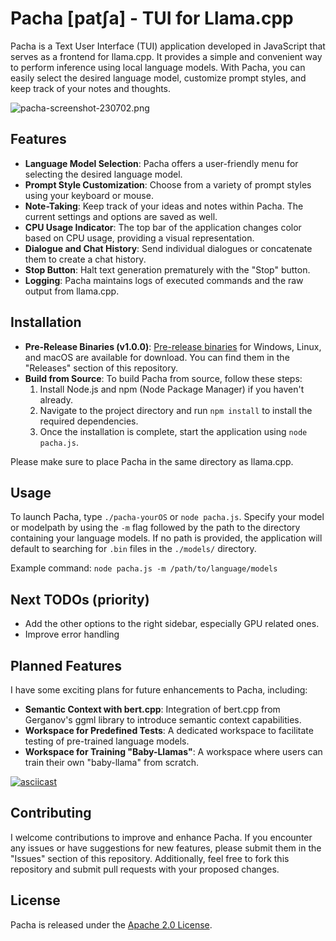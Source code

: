 # Pacha [patʃa] - TUI for Llama.cpp

Pacha is a Text User Interface (TUI) application developed in JavaScript that serves as a frontend for llama.cpp. It provides a simple and convenient way to perform inference using local language models. With Pacha, you can easily select the desired language model, customize prompt styles, and keep track of your notes and thoughts.

![pacha-screenshot-230702.png](https://github.com/mounta11n/Pacha/blob/main/pacha-screenshot-230702.png)



## Features

- **Language Model Selection**: Pacha offers a user-friendly menu for selecting the desired language model.
- **Prompt Style Customization**: Choose from a variety of prompt styles using your keyboard or mouse.
- **Note-Taking**: Keep track of your ideas and notes within Pacha. The current settings and options are saved as well.
- **CPU Usage Indicator**: The top bar of the application changes color based on CPU usage, providing a visual representation.
- **Dialogue and Chat History**: Send individual dialogues or concatenate them to create a chat history.
- **Stop Button**: Halt text generation prematurely with the "Stop" button.
- **Logging**: Pacha maintains logs of executed commands and the raw output from llama.cpp.

## Installation

- **Pre-Release Binaries (v1.0.0)**: [Pre-release binaries](https://github.com/mounta11n/Pacha/releases) for Windows, Linux, and macOS are available for download. You can find them in the "Releases" section of this repository.
- **Build from Source**: To build Pacha from source, follow these steps:
  1. Install Node.js and npm (Node Package Manager) if you haven't already.
  2. Navigate to the project directory and run `npm install` to install the required dependencies.
  3. Once the installation is complete, start the application using `node pacha.js`.

Please make sure to place Pacha in the same directory as llama.cpp.

## Usage

To launch Pacha, type `./pacha-yourOS` or `node pacha.js`.
Specify your model or modelpath by using the `-m` flag followed by the path to the directory containing your language models.
If no path is provided, the application will default to searching for `.bin` files in the `./models/` directory.

Example command: `node pacha.js -m /path/to/language/models`

## Next TODOs (priority)

- Add the other options to the right sidebar, especially GPU related ones.
- Improve error handling


## Planned Features

I have some exciting plans for future enhancements to Pacha, including:

- **Semantic Context with bert.cpp**: Integration of bert.cpp from Gerganov's ggml library to introduce semantic context capabilities.
- **Workspace for Predefined Tests**: A dedicated workspace to facilitate testing of pre-trained language models.
- **Workspace for Training "Baby-Llamas"**: A workspace where users can train their own "baby-llama" from scratch.


[![asciicast](https://asciinema.org/a/594301.svg)](https://asciinema.org/a/594301)


## Contributing

I welcome contributions to improve and enhance Pacha. If you encounter any issues or have suggestions for new features, please submit them in the "Issues" section of this repository. Additionally, feel free to fork this repository and submit pull requests with your proposed changes.

## License

Pacha is released under the [Apache 2.0 License](https://).
